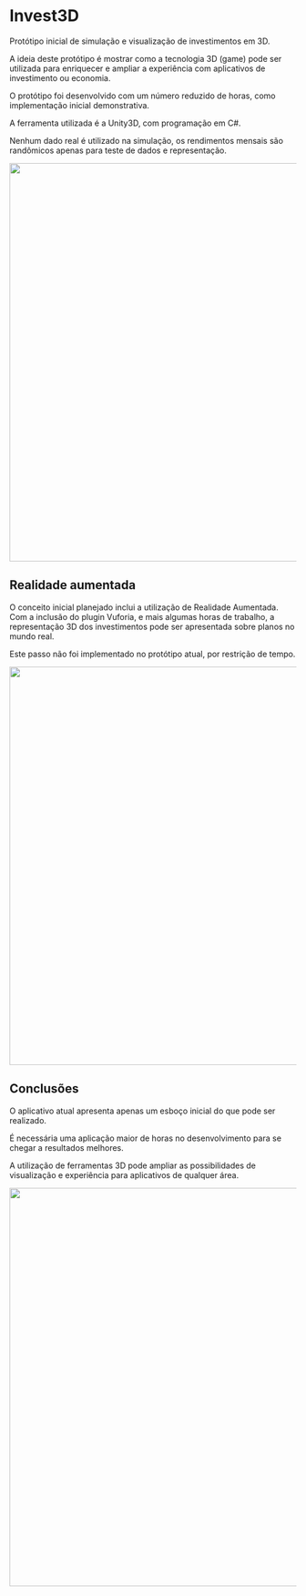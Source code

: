 # Invest3D
Protótipo inicial de simulação e visualização de investimentos em 3D.

A ideia deste protótipo é mostrar como a tecnologia 3D (game) pode ser utilizada para enriquecer e ampliar a experiência com aplicativos de investimento ou economia.

O protótipo foi desenvolvido com um número reduzido de horas, como implementação inicial demonstrativa.

A ferramenta utilizada é a Unity3D, com programação em C#. 

Nenhum dado real é utilizado na simulação, os rendimentos mensais são randômicos apenas para teste de dados e representação. 

<img src="http://invent4.com/git/inv01.JPG" width="700">

## Realidade aumentada

O conceito inicial planejado inclui a utilização de Realidade Aumentada. Com a inclusão do plugin Vuforia, e mais algumas horas de trabalho, a representação 3D dos investimentos pode ser apresentada sobre planos no mundo real.

Este passo não foi implementado no protótipo atual, por restrição de tempo.

<img src="http://invent4.com/git/inv02.JPG" width="700">

## Conclusões

O aplicativo atual apresenta apenas um esboço inicial do que pode ser realizado.

É necessária uma aplicação maior de horas no desenvolvimento para se chegar a resultados melhores.

A utilização de ferramentas 3D pode ampliar as possibilidades de visualização e experiência para aplicativos de qualquer área.

<img src="http://invent4.com/git/inv03.JPG" width="700">
 





